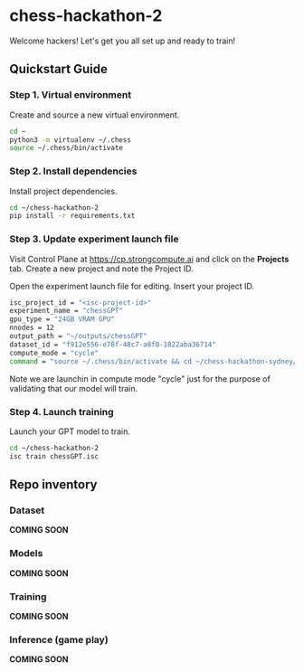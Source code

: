 # chess-hackathon-2

Welcome hackers! Let's get you all set up and ready to train!

## Quickstart Guide

### Step 1. Virtual environment 
Create and source a new virtual environment.

```bash
cd ~
python3 -m virtualenv ~/.chess
source ~/.chess/bin/activate
```

### Step 2. Install dependencies
Install project dependencies.

```bash
cd ~/chess-hackathon-2
pip install -r requirements.txt
```

### Step 3. Update experiment launch file
Visit Control Plane at https://cp.strongcompute.ai and click on the **Projects** tab. Create a new project and note the
Project ID.

Open the experiment launch file for editing. Insert your project ID.

```bash
isc_project_id = "<isc-project-id>"
experiment_name = "chessGPT"
gpu_type = "24GB VRAM GPU"
nnodes = 12
output_path = "~/outputs/chessGPT"
dataset_id = "f912e556-e78f-48c7-a8f0-1822aba36714"
compute_mode = "cycle"
command = "source ~/.chess/bin/activate && cd ~/chess-hackathon-sydney/ && torchrun --nnodes=12 --nproc-per-node=6 --master_addr=$MASTER_ADDR --master_port=$MASTER_PORT --node_rank=$RANK train.py --model-config /root/chess-hackathon-sydney/model_config.yaml --save-dir $OUTPUT_PATH"
```

Note we are launchin in compute mode "cycle" just for the purpose of validating that our model will train.

### Step 4. Launch training

Launch your GPT model to train.

```bash
cd ~/chess-hackathon-2
isc train chessGPT.isc
```

## Repo inventory

### Dataset
**COMING SOON**

### Models
**COMING SOON**

### Training
**COMING SOON**

### Inference (game play)
**COMING SOON**